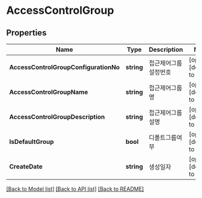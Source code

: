 # AccessControlGroup

## Properties
Name | Type | Description | Notes
------------ | ------------- | ------------- | -------------
**AccessControlGroupConfigurationNo** | **string** | 접근제어그룹설정번호 | [optional] [default to null]
**AccessControlGroupName** | **string** | 접근제어그룹명 | [optional] [default to null]
**AccessControlGroupDescription** | **string** | 접근제어그룹설명 | [optional] [default to null]
**IsDefaultGroup** | **bool** | 디폴트그룹여부 | [optional] [default to null]
**CreateDate** | **string** | 생성일자 | [optional] [default to null]

[[Back to Model list]](../README.md#documentation-for-models) [[Back to API list]](../README.md#documentation-for-api-endpoints) [[Back to README]](../README.md)


